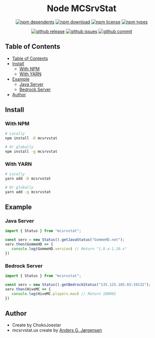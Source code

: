 <h1 align="center"> Node MCSrvStat </h1>

<div align="center">

[![npm dependents](https://badgen.net/npm/v/mcsrvstat)](https://www.npmjs.com/package/mcsrvstat) [![npm download](https://badgen.net/npm/dt/mcsrvstat)](https://www.npmjs.com/package/mcsrvstat) [![npm license](https://badgen.net/npm/license/mcsrvstat)](https://www.npmjs.com/package/mcsrvstat) [![npm types](https://badgen.net/npm/types/mcsrvstat)](https://www.npmjs.com/package/mcsrvstat)

[![github release](https://badgen.net/github/release/chokojoestar/ProjectCreator)](https://github.com/chokojoestar/ProjectCreator/releases) [![github issues](https://badgen.net/github/issues/chokojoestar/ProjectCreator)](https://github.com/chokojoestar/ProjectCreator/issues) [![github commit](https://badgen.net/github/commits/chokojoestar/ProjectCreator)](https://github.com/ChokoJoestar/ProjectCreator/commits)


</div>

## Table of Contents

- [Table of Contents](#table-of-contents)
- [Install](#install)
  - [With NPM](#with-npm)
  - [With YARN](#with-yarn)
- [Example](#example)
  - [Java Server](#java-server)
  - [Bedrock Server](#bedrock-server)
- [Author](#author)

## Install

### With NPM
```sh
# Locally
npm install -D mcsrvstat

# Or globally
npm install -g mcsrvstat
```

### With YARN
```sh
# Locally
yarn add -D mcsrvstat

# Or globally
yarn add -g mcsrvstat
```

## Example

### Java Server
```js
import { Status } from "mcsrvstat";

const serv = new Status().getJavaStatus("GommeHD.net");
serv.then(GommeHD => {
   console.log(GommeHD.version) // Return "1.8.x-1.20.x"
})
```

### Bedrock Server
```js
import { Status } from "mcsrvstat";

const serv = new Status().getBedrockStatus("135.125.105.65:19132");
serv.then(HiveMC => {
   console.log(HiveMC.players.max) // Return 100001
})
```

## Author
 
- Create by ChokoJoestar
- mcsrvstat.us create by [Anders G. Jørgensen](https://spirit55555.dk/)
